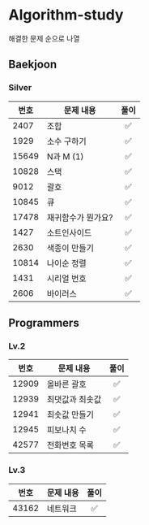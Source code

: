 # Algorithm-study
해결한 문제 순으로 나열

## Baekjoon

### Silver

| 번호   | 문제 내용                  | 풀이 |
|--------|----------------------------|:----:|
| 2407   | 조합                       | ✅   |
| 1929   | 소수 구하기                | ✅   |
| 15649  | N과 M (1)                  | ✅   |
| 10828  | 스택                       | ✅   |
| 9012   | 괄호                       | ✅   |
| 10845  | 큐                         | ✅   |
| 17478  | 재귀함수가 뭔가요?         | ✅   |
| 1427   | 소트인사이드              | ✅   |
| 2630   | 색종이 만들기              | ✅   |
| 10814   | 나이순 정렬              | ✅   |
| 1431   | 시리얼 번호              | ✅   |
| 2606   | 바이러스              | ✅   |

## Programmers

### Lv.2

| 번호   | 문제 내용                  | 풀이 |
|--------|----------------------------|:----:|
| 12909   | 올바른 괄호                       | ✅   |
| 12939   | 최댓값과 최솟값                | ✅   |
| 12941   | 최솟값 만들기                | ✅   |
| 12945   | 피보나치 수                | ✅   |
| 42577   | 전화번호 목록                | ✅   |


### Lv.3

| 번호   | 문제 내용                  | 풀이 |
|--------|----------------------------|:----:|
| 43162   | 네트워크                | ✅   |

